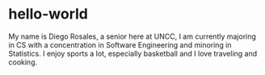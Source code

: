 # hello-world

My name is Diego Rosales, a senior here at UNCC, I am currently majoring in CS with a concentration in Software Engineering and minoring in Statistics. I enjoy sports a lot, especially basketball and I love traveling and cooking. 
